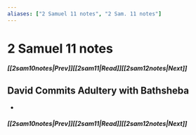 ```yaml
---
aliases: ["2 Samuel 11 notes", "2 Sam. 11 notes"]
---
```

# 2 Samuel 11 notes
##### <span class=arrow-left></span>[[2sam10notes|Prev]]<span class=navigation-separator></span>[[2sam11|Read]]<span class=navigation-separator></span>[[2sam12notes|Next]]<span class=arrow-right></span>
## David Commits Adultery with Bathsheba
- 
##### <span class=arrow-left></span>[[2sam10notes|Prev]]<span class=navigation-separator></span>[[2sam11|Read]]<span class=navigation-separator></span>[[2sam12notes|Next]]<span class=arrow-right></span>